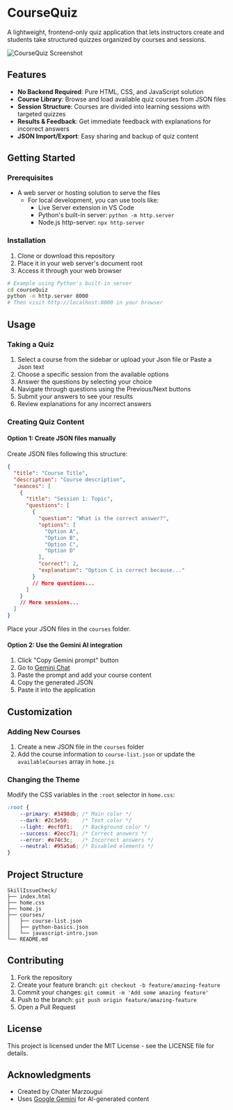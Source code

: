 # CourseQuiz

A lightweight, frontend-only quiz application that lets instructors create and students take structured quizzes organized by courses and sessions.

![CourseQuiz Screenshot](https://via.placeholder.com/800x450?text=CourseQuiz+Screenshot)

## Features

- **No Backend Required**: Pure HTML, CSS, and JavaScript solution
- **Course Library**: Browse and load available quiz courses from JSON files
- **Session Structure**: Courses are divided into learning sessions with targeted quizzes
- **Results & Feedback**: Get immediate feedback with explanations for incorrect answers
- **JSON Import/Export**: Easy sharing and backup of quiz content

## Getting Started

### Prerequisites

- A web server or hosting solution to serve the files
  - For local development, you can use tools like:
    - Live Server extension in VS Code
    - Python's built-in server: `python -m http.server`
    - Node.js http-server: `npx http-server`

### Installation

1. Clone or download this repository
2. Place it in your web server's document root
3. Access it through your web browser

```bash
# Example using Python's built-in server
cd courseQuiz
python -m http.server 8000
# Then visit http://localhost:8000 in your browser
```

## Usage

### Taking a Quiz

1. Select a course from the sidebar or upload your Json file or Paste a Json text
2. Choose a specific session from the available options
3. Answer the questions by selecting your choice
4. Navigate through questions using the Previous/Next buttons
5. Submit your answers to see your results
6. Review explanations for any incorrect answers

### Creating Quiz Content

#### Option 1: Create JSON files manually

Create JSON files following this structure:

```json
{
  "title": "Course Title",
  "description": "Course description",
  "seances": [
    {
      "title": "Session 1: Topic",
      "questions": [
        {
          "question": "What is the correct answer?",
          "options": [
            "Option A",
            "Option B",
            "Option C",
            "Option D"
          ],
          "correct": 2,
          "explanation": "Option C is correct because..."
        }
        // More questions...
      ]
    }
    // More sessions...
  ]
}
```

Place your JSON files in the `courses` folder.

#### Option 2: Use the Gemini AI integration

1. Click "Copy Gemini prompt" button
2. Go to [Gemini Chat](https://gemini.google.com/chat)
3. Paste the prompt and add your course content
4. Copy the generated JSON
5. Paste it into the application

## Customization

### Adding New Courses

1. Create a new JSON file in the `courses` folder
2. Add the course information to `course-list.json` or update the `availableCourses` array in `home.js`

### Changing the Theme

Modify the CSS variables in the `:root` selector in `home.css`:

```css
:root {
    --primary: #3498db; /* Main color */
    --dark: #2c3e50;    /* Text color */
    --light: #ecf0f1;   /* Background color */
    --success: #2ecc71; /* Correct answers */
    --error: #e74c3c;   /* Incorrect answers */
    --neutral: #95a5a6; /* Disabled elements */
}
```

## Project Structure

```
SkillIssueCheck/
├── index.html          
├── home.css            
├── home.js             
├── courses/            
│   ├── course-list.json     
│   ├── python-basics.json   
│   └── javascript-intro.json  
└── README.md
```

## Contributing

1. Fork the repository
2. Create your feature branch: `git checkout -b feature/amazing-feature`
3. Commit your changes: `git commit -m 'Add some amazing feature'`
4. Push to the branch: `git push origin feature/amazing-feature`
5. Open a Pull Request

## License

This project is licensed under the MIT License - see the LICENSE file for details.

## Acknowledgments

- Created by Chater Marzougui
- Uses [Google Gemini](https://gemini.google.com/) for AI-generated content
